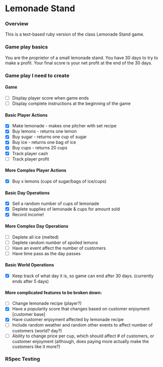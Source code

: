 # Lemonade Stand

### Overview

This is a text-based ruby version of the class Lemonade Stand game.

### Game play basics

You are the proprietor of a small lemonade stand. You have 30 days to try to make a profit. Your final score is your net profit at the end of the 30 days.

### Game play I need to create

#### Game

- [ ] Display player score when game ends
- [ ] Display complete instructions at the beginning of the game

#### Basic Player Actions

- [x] Make lemonade - makes one pitcher with set recipe
- [x] Buy lemons - returns one lemon
- [x] Buy sugar - returns one cup of sugar
- [x] Buy ice - returns one bag of ice
- [x] Buy cups - returns 20 cups
- [x] Track player cash
- [ ] Track player profit

#### More Complex Player Actions

- [x] Buy x lemons (cups of sugar/bags of ice/cups)

#### Basic Day Operations

- [x] Sell a random number of cups of lemonade
- [x] Deplete supplies of lemonade & cups for amount sold
- [x] Record income!

#### More Complex Day Operations

- [ ] Deplete all ice (melted)
- [ ] Deplete random number of spoiled lemons
- [ ] Have an event affect the number of customers
- [ ] Have time pass as the day passes

#### Basic World Operations

- [x] Keep track of what day it is, so game can end after 30 days. (currently ends after 5 days)

#### More complicated features to be broken down:

- [ ] Change lemonade recipe (player?)
- [X] Have a popularity score that changes based on customer enjoyment [customer base]
- [X] Have customer enjoyment affected by lemonade recipe
- [ ] Include random weather and random other events to affect number of customers (world? day?)
- [ ] Ability to change price per cup, which should affect # of customers, or customer enjoyment (although, does paying more actually make the customers like it more?)

### RSpec Testing